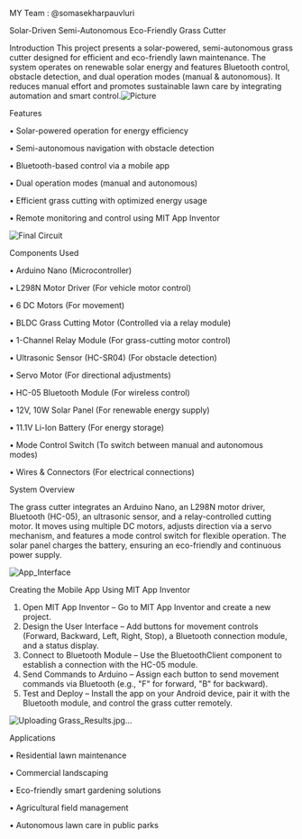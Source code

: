 MY Team :
@somasekharpauvluri

Solar-Driven Semi-Autonomous Eco-Friendly Grass Cutter

Introduction
This project presents a solar-powered, semi-autonomous grass cutter designed for efficient and
eco-friendly lawn maintenance. The system operates on renewable solar energy and features 
Bluetooth control, obstacle detection, and dual operation modes (manual & autonomous).
It reduces manual effort and promotes sustainable lawn care by integrating automation and smart
control.![Picture](https://github.com/user-attachments/assets/e7753b9c-c03b-479a-b297-dc8ad538b899)


Features

•	Solar-powered operation for energy efficiency

•	Semi-autonomous navigation with obstacle detection

•	Bluetooth-based control via a mobile app

•	Dual operation modes (manual and autonomous)

•	Efficient grass cutting with optimized energy usage

•	Remote monitoring and control using MIT App Inventor


![Final Circuit](https://github.com/user-attachments/assets/6359fb5b-571a-4139-846b-1984f72e9d80)


Components Used

•	Arduino Nano (Microcontroller)

•	L298N Motor Driver (For vehicle motor control)

•	6 DC Motors (For movement)

•	BLDC Grass Cutting Motor (Controlled via a relay module)

•	1-Channel Relay Module (For grass-cutting motor control)

•	Ultrasonic Sensor (HC-SR04) (For obstacle detection)

•	Servo Motor (For directional adjustments)

•	HC-05 Bluetooth Module (For wireless control)

•	12V, 10W Solar Panel (For renewable energy supply)

•	11.1V Li-Ion Battery (For energy storage)

•	Mode Control Switch (To switch between manual and autonomous modes)

•	Wires & Connectors (For electrical connections)

System Overview

The grass cutter integrates an Arduino Nano, an L298N motor driver, Bluetooth (HC-05),
an ultrasonic sensor, and a relay-controlled cutting motor. It moves using multiple DC motors,
adjusts direction via a servo mechanism, and features a mode control switch for flexible
operation. The solar panel charges the battery, ensuring an eco-friendly and continuous power 
supply.


![App_Interface](https://github.com/user-attachments/assets/486e430a-3c3d-4a50-a04b-f2a0b582e7c8)


Creating the Mobile App Using MIT App Inventor
1.	Open MIT App Inventor – Go to MIT App Inventor and create a new project.
2.	Design the User Interface – Add buttons for movement controls (Forward, Backward, Left, Right, Stop), a Bluetooth connection module, and a status display.
3.	Connect to Bluetooth Module – Use the BluetoothClient component to establish a connection with the HC-05 module.
4.	Send Commands to Arduino – Assign each button to send movement commands via Bluetooth (e.g., "F" for forward, "B" for backward).
5.	Test and Deploy – Install the app on your Android device, pair it with the Bluetooth module, and control the grass cutter remotely.


![Uploading Grass_Results.jpg…]()


Applications

•	Residential lawn maintenance

•	Commercial landscaping

•	Eco-friendly smart gardening solutions

•	Agricultural field management

•	Autonomous lawn care in public parks




